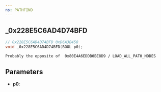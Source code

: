 ```yaml
---
ns: PATHFIND
---
```

## _0x228E5C6AD4D74BFD

```c
// 0x228E5C6AD4D74BFD 0xD6A3B458
void _0x228E5C6AD4D74BFD(BOOL p0);
```

```
Probably the opposite of  0x80E4A6EDDB0BE8D9 / LOAD_ALL_PATH_NODES  
```

## Parameters
* **p0**: 

